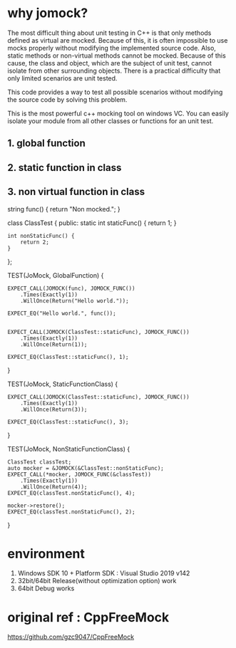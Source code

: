 # why jomock?
The most difficult thing about unit testing in C++ is that only methods defined as virtual are mocked.
Because of this, it is often impossible to use mocks properly without modifying the implemented source code.
Also, static methods or non-virtual methods cannot be mocked.
Because of this cause, the class and object, which are the subject of unit test, cannot isolate from other surrounding objects.
There is a practical difficulty that only limited scenarios are unit tested.

This code provides a way to test all possible scenarios without modifying the source code by solving this problem.

This is the most powerful c++ mocking tool on windows VC.
You can easily isolate your module from all other classes or functions for an unit test.

## 1. global function
## 2. static function in class
## 3. non virtual function in class

string func() {
    return "Non mocked.";
}

class ClassTest {
public: 
    static int staticFunc() {
        return 1;
    }

    int nonStaticFunc() {
        return 2;
    }
};

TEST(JoMock, GlobalFunction) {
    
    EXPECT_CALL(JOMOCK(func), JOMOCK_FUNC())
        .Times(Exactly(1))
        .WillOnce(Return("Hello world."));

    EXPECT_EQ("Hello world.", func());    


    EXPECT_CALL(JOMOCK(ClassTest::staticFunc), JOMOCK_FUNC())
        .Times(Exactly(1))
        .WillOnce(Return(1));

    EXPECT_EQ(ClassTest::staticFunc(), 1);
}

TEST(JoMock, StaticFunctionClass) {

    EXPECT_CALL(JOMOCK(ClassTest::staticFunc), JOMOCK_FUNC())
        .Times(Exactly(1))
        .WillOnce(Return(3));

    EXPECT_EQ(ClassTest::staticFunc(), 3);
}

TEST(JoMock, NonStaticFunctionClass) {

    ClassTest classTest;
    auto mocker = &JOMOCK(&ClassTest::nonStaticFunc);
    EXPECT_CALL(*mocker, JOMOCK_FUNC(&classTest))
        .Times(Exactly(1))
        .WillOnce(Return(4));
    EXPECT_EQ(classTest.nonStaticFunc(), 4);

    mocker->restore();
    EXPECT_EQ(classTest.nonStaticFunc(), 2);
}

# environment
1. Windows SDK 10 + Platform SDK : Visual Studio 2019 v142
2. 32bit/64bit Release(without optimization option) work
3. 64bit Debug works

# original ref : CppFreeMock
https://github.com/gzc9047/CppFreeMock
